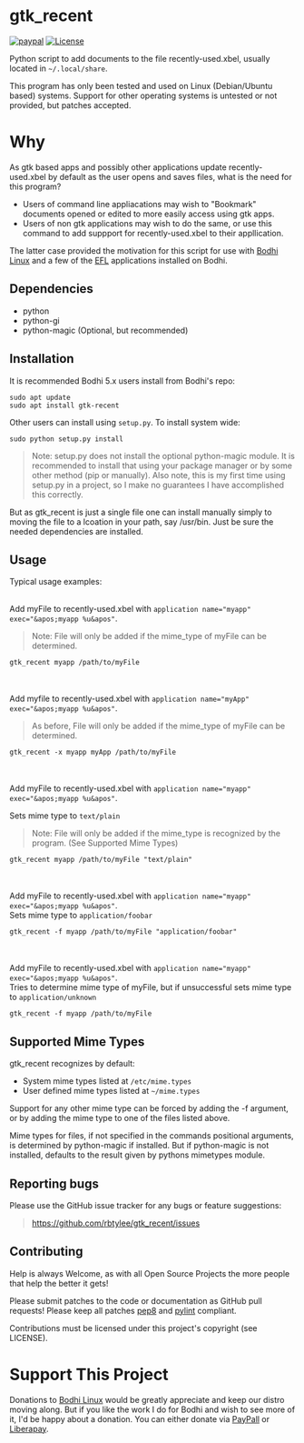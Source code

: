 # gtk_recent
[![paypal](https://www.paypalobjects.com/en_US/i/btn/btn_donate_SM.gif)](https://www.paypal.com/paypalme/rbtylee)  [![License](http://img.shields.io/badge/license-GPLv3-blue.svg?colorB=9977bb&style=plastic)](https://github.com/rbtylee/gtk_recent/blob/master/LICENSE)


Python script to add documents to the file recently-used.xbel, usually located in `~/.local/share`.

This program has only been tested and used on Linux (Debian/Ubuntu based) systems. Support for other operating systems is untested or not provided, but patches accepted.

# Why

As gtk based apps and possibly other applications update recently-used.xbel by default as the user opens and saves files, what is the need for this program?

* Users of command line appliacations may wish to "Bookmark" documents opened or edited to more easily access using gtk apps.
* Users of non gtk applications may wish to do the same, or use this command to add suppport for recently-used.xbel to their appllication.

The latter case provided the motivation for this script for use with [Bodhi Linux](https://www.bodhilinux.com/) and a few of the [EFL](https://www.enlightenment.org/about-efl.md) applications installed on Bodhi.

## Dependencies

* python
* python-gi
* python-magic (Optional, but recommended)

## Installation

It is recommended Bodhi 5.x users install from Bodhi's repo:

```ShellSession
sudo apt update
sudo apt install gtk-recent
```

Other users can install using `setup.py`. To install system wide:


```ShellSession
sudo python setup.py install 
```
> Note: setup.py does not install the optional python-magic module. It is recommended to install that using your package manager or by some other method (pip or manually). Also note, this is my first time using setup.py in a project, so I make no guarantees I have accomplished this correctly.

But as gtk_recent is just a single file one can install manually simply to moving the file to a lcoation in your path, say /usr/bin. Just be sure the needed dependencies are installed.

## Usage

Typical usage examples:<br><br>



Add myFile to recently-used.xbel with `application name="myapp" exec="&apos;myapp %u&apos"`.
>Note: File will only be added if the mime_type of myFile can be determined.

`gtk_recent myapp /path/to/myFile`


<br><br>Add myfile to recently-used.xbel with `application name="myApp" exec="&apos;myapp %u&apos"`.

>As before, File will only be added if the mime_type of myFile can be determined.

`gtk_recent -x myapp myApp /path/to/myFile`

<br><br>Add myFile to recently-used.xbel with `application name="myapp" exec="&apos;myapp %u&apos"`.

Sets mime type to `text/plain`
>Note: File will only be added if the mime_type is recognized by the program. (See Supported Mime Types)

`gtk_recent myapp /path/to/myFile "text/plain"`


<br><br>Add myFile to recently-used.xbel with `application name="myapp" exec="&apos;myapp %u&apos"`.
<br>Sets mime type to `application/foobar`

`gtk_recent -f myapp /path/to/myFile "application/foobar"`


<br><br>Add myFile to recently-used.xbel with `application name="myapp" exec="&apos;myapp %u&apos"`.
<br>Tries to determine mime type of myFile, but if unsuccessful sets mime type to `application/unknown`

`gtk_recent -f myapp /path/to/myFile`

## Supported Mime Types

gtk_recent recognizes by default:

* System mime types listed at `/etc/mime.types`
* User defined mime types listed at `~/mime.types`

Support for any other mime type can be forced by adding the -f argument, or by adding the mime type to one of the files listed above.

Mime types for files, if not specified in the commands positional arguments, is determined by python-magic if installed. But if python-magic is not installed, defaults to the result given by pythons mimetypes module.

## Reporting bugs

Please use the GitHub issue tracker for any bugs or feature suggestions:

> <https://github.com/rbtylee/gtk_recent/issues>

## Contributing

Help is always Welcome, as with all Open Source Projects the more people that help the better it gets!

Please submit patches to the code or documentation as GitHub pull requests! 
Please keep all patches [pep8](https://pypi.org/project/pep8/) and [pylint](https://www.pylint.org/) compliant.

Contributions must be licensed under this project's copyright (see LICENSE). 

# Support This Project

Donations to [Bodhi Linux](https://www.bodhilinux.com/donate/) would be greatly appreciate and keep our distro moving along. But if you like the work I do for Bodhi and wish to see more of it, I'd be happy about a donation. You can either donate via [PayPall](https://www.paypal.com/paypalme/rbtylee) or [Liberapay](https://liberapay.com/ylee/). 


